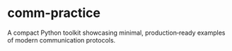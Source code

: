 # comm-practice
A compact Python toolkit showcasing minimal, production‑ready examples of modern communication protocols.
